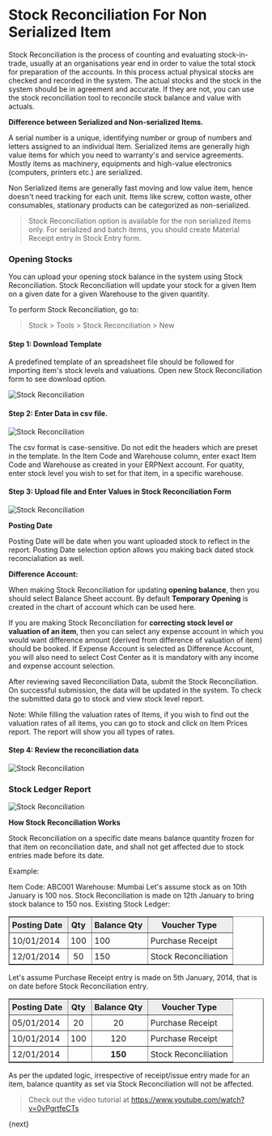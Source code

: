 <!-- add-breadcrumbs -->
# Stock Reconciliation For Non Serialized Item

Stock Reconciliation is the process of counting and evaluating stock-in-trade,
usually at an organisations year end in order to value the total stock for
preparation of the accounts. In this process actual physical stocks are
checked and recorded in the system. The actual stocks and the stock in the system should be in agreement and accurate. If they are not, you can
use the stock reconciliation tool to reconcile stock balance and value with actuals.

**Difference between Serialized and Non-serialized Items.**

A serial number is a unique, identifying number or group of numbers and
letters assigned to an individual Item. Serialized items are generally high value items for which you need to warranty's and service agreements. Mostly items as machinery, equipments and high-value electronics (computers, printers etc.) are serialized.

Non Serialized items are generally fast moving and low value item, hence doesn't need tracking for each unit. Items like screw, cotton waste, other consumables, stationary products can be categorized as non-serialized.

> Stock Reconciliation option is available for the non serialized Items only. For serialized and batch items, you should create Material Receipt entry in Stock Entry form.

### Opening Stocks

You can upload your opening stock balance in the system using Stock Reconciliation.
Stock Reconciliation will update your stock for a given Item on a given date
for a given Warehouse to the given quantity.

To perform Stock Reconciliation, go to:

> Stock > Tools > Stock Reconciliation > New

#### Step 1: Download Template

A predefined template of an spreadsheet file should be followed for importing item's stock levels and valuations. Open new Stock Reconciliation form to see download option.

<img class="screenshot" alt="Stock Reconciliation" src="/docs/assets/img/setup/stock-recon-1.png">

#### Step 2: Enter Data in csv file.

<img class="screenshot" alt="Stock Reconciliation" src="/docs/assets/img/setup/stock-reco-data.png">

The csv format is case-sensitive. Do not edit the headers which are preset in the template. In the Item Code and Warehouse column, enter exact Item Code and Warehouse as created in your ERPNext account. For quatity, enter stock level you wish to set for that item, in a specific warehouse.

#### Step 3: Upload file and Enter Values in Stock Reconciliation Form

<img class="screenshot" alt="Stock Reconciliation" src="/docs/assets/img/setup/stock-recon-2.png">

**Posting Date**

Posting Date will be date when you want uploaded stock to reflect in the report. Posting Date selection option allows you making back dated stock reconcialiation as well.

**Difference Account:**

When making Stock Reconciliation for updating **opening balance**, then you should select Balance Sheet account. By default **Temporary Opening** is created in the chart of account which can be used here.

If you are making Stock Reconciliation for **correcting stock level or valuation of an item**, then you can select any expense account in which you would want difference amount (derived from difference of valuation of item) should be booked. If Expense Account is selected as Difference Account, you will also need to select Cost Center as it is mandatory with any income and expense account selection.

After reviewing saved Reconciliation Data, submit the Stock Reconciliation. On
successful submission, the data will be updated in the system. To check the
submitted data go to stock and view stock level report.

Note: While filling the valuation rates of Items, if you wish to find out the
valuation rates of all items, you can go to stock and click on Item Prices
report. The report will show you all types of rates.

#### Step 4: Review the reconciliation data

<img class="screenshot" alt="Stock Reconciliation" src="/docs/assets/img/setup/stock-reco-upload.gif">

### Stock Ledger Report

<img class="screenshot" alt="Stock Reconciliation" src="/docs/assets/img/setup//stock-reco-ledger.png">


**How Stock Reconciliation Works**

Stock Reconciliation on a specific date means balance quantity frozen for that item on reconciliation date, and shall not get affected due to stock entries made before its date.

Example:

Item Code: ABC001
Warehouse: Mumbai
Let's assume stock as on 10th January is 100 nos.
Stock Reconciliation is made on 12th January to bring stock balance to 150 nos.
Existing Stock Ledger:
<html>
<style>
    td {
    padding:5px 10px 5px 5px;
    };
    img {
    align:center;
    };
	table, th, td {
    border: 1px solid black;
    border-collapse: collapse;
	}
</style>
 <table border="1" cellspacing="0px">
            <tbody>
                <tr align="center" bgcolor="#EEE">
                    <td><b>Posting Date</b>
                    </td>
                    <td><b>Qty</b>
                    </td>
                    <td><b>Balance Qty</b>
                    </td>
                    <td><b>Voucher Type</b>
                    </td>
                </tr>
                <tr>
                    <td>10/01/2014</td>
                    <td align="center">100</td>
                    <td>100&nbsp;</td>
                    <td>Purchase Receipt</td>
                </tr>
                <tr>
                    <td>12/01/2014</td>
                    <td align="center">50</td>
                    <td>150</td>
                    <td>Stock Reconciliation</td>
                </tr>
            </tbody>
        </table>
</html>
Let's assume Purchase Receipt entry is made on 5th January, 2014, that is on date before Stock Reconciliation entry.
<html>
	<table border="1" cellspacing="0px">
        <tbody>
            <tr align="center" bgcolor="#EEE">
                <td><b>Posting Date</b></td>
                <td><b>Qty</b></td>
                <td><b>Balance Qty</b></td>
                <td><b>Voucher Type</b></td>
            </tr>
            <tr>
                <td>05/01/2014</td>
                <td align="center">20</td>
                <td style="text-align: center;">20</td>
                <td>Purchase Receipt</td>
            </tr>
            <tr>
                <td>10/01/2014</td>
                <td align="center">100</td>
                <td style="text-align: center;">120</td>
                <td>Purchase Receipt</td>
            </tr>
            <tr>
                <td>12/01/2014</td>
                <td align="center"><br></td>
                <td style="text-align: center;"><b>150</b></td>
                <td>Stock Reconciliation<br></td>
            </tr>
        </tbody>
	</table>
</html>
As per the updated logic, irrespective of receipt/issue entry made for an item, balance quantity as set via Stock Reconciliation will not be affected.

> Check out the video tutorial at https://www.youtube.com/watch?v=0yPgrtfeCTs

{next}
